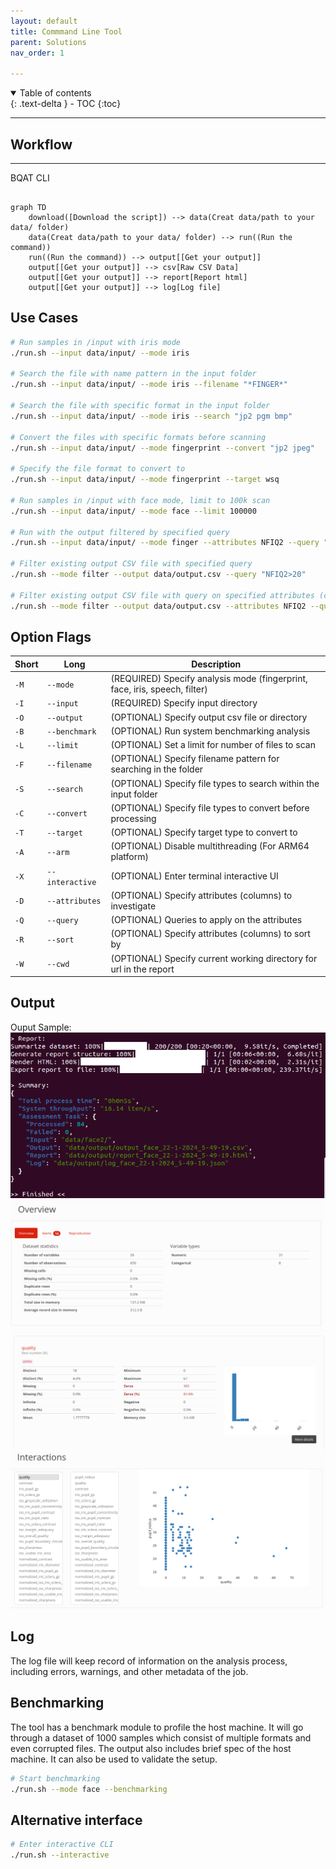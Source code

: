 ```yaml
---
layout: default
title: Commmand Line Tool
parent: Solutions
nav_order: 1

---
```


<details open markdown="block">
  <summary>
    Table of contents
  </summary>
  {: .text-delta }
- TOC
{:toc}
</details>

---

## Workflow

---
BQAT CLI

``` mermaid

graph TD
    download([Download the script]) --> data(Creat data/path to your data/ folder)
    data(Creat data/path to your data/ folder) --> run((Run the command))
    run((Run the command)) --> output[[Get your output]]
    output[[Get your output]] --> csv[Raw CSV Data]
    output[[Get your output]] --> report[Report html]
    output[[Get your output]] --> log[Log file]

```


<!-- TODO: workflow diagram-->

## Use Cases

``` sh
# Run samples in /input with iris mode
./run.sh --input data/input/ --mode iris

# Search the file with name pattern in the input folder
./run.sh --input data/input/ --mode iris --filename "*FINGER*"

# Search the file with specific format in the input folder
./run.sh --input data/input/ --mode iris --search "jp2 pgm bmp"

# Convert the files with specific formats before scanning
./run.sh --input data/input/ --mode fingerprint --convert "jp2 jpeg"

# Specify the file format to convert to
./run.sh --input data/input/ --mode fingerprint --target wsq

# Run samples in /input with face mode, limit to 100k scan
./run.sh --input data/input/ --mode face --limit 100000

# Run with the output filtered by specified query
./run.sh --input data/input/ --mode finger --attributes NFIQ2 --query "NFIQ2>20"

# Filter existing output CSV file with specified query
./run.sh --mode filter --output data/output.csv --query "NFIQ2>20"

# Filter existing output CSV file with query on specified attributes (columns)
./run.sh --mode filter --output data/output.csv --attributes NFIQ2 --query "NFIQ2>20"
```

## Option Flags

Short | Long            | Description
----- | --------------- | -----------
`-M`  | `--mode`        | (REQUIRED)  Specify analysis mode (fingerprint, face, iris, speech, filter)
`-I`  | `--input`       | (REQUIRED)  Specify input directory
`-O`  | `--output`      | (OPTIONAL)  Specify output csv file or directory
`-B`  | `--benchmark`   | (OPTIONAL)  Run system benchmarking analysis
`-L`  | `--limit`       | (OPTIONAL)  Set a limit for number of files to scan
`-F`  | `--filename`    | (OPTIONAL)  Specify filename pattern for searching in the folder
`-S`  | `--search`      | (OPTIONAL)  Specify file types to search within the input folder
`-C`  | `--convert`     | (OPTIONAL)  Specify file types to convert before processing
`-T`  | `--target`      | (OPTIONAL)  Specify target type to convert to
`-A`  | `--arm`         | (OPTIONAL)  Disable multithreading (For ARM64 platform)
`-X`  | `--interactive` | (OPTIONAL)  Enter terminal interactive UI
`-D`  | `--attributes`  | (OPTIONAL)  Specify attributes (columns) to investigate
`-Q`  | `--query`       | (OPTIONAL)  Queries to apply on the attributes
`-R`  | `--sort`  | (OPTIONAL)  Specify attributes (columns) to sort by
`-W`  | `--cwd`  | (OPTIONAL)  Specify current working directory for url in the report


## Output

Ouput Sample:
![Screenshot](../assets/images/cli-terminal.png)
![Screenshot](../assets/images/iris-overview.png)
![Screenshot](../assets/images/iris-quality.png)
![Screenshot](../assets/images/iris-interaction.png)

## Log

The log file will keep record of information on the analysis process, including errors, warnings, and other metadata of the job.

## Benchmarking

The tool has a benchmark module to profile the host machine. It will go through a dataset of 1000 samples which consist of multiple formats and even corrupted files. The output also includes brief spec of the host machine. It can also be used to validate the setup.

``` sh
# Start benchmarking
./run.sh --mode face --benchmarking
```

## Alternative interface

``` sh
# Enter interactive CLI
./run.sh --interactive

```
<!-- TODO: output screenshot-->

<!-- ## Build the image locally

``` sh
# Clone the repo
git clone https://github.com/Biometix/bqat-cli.git

# Build the image
docker compose build
```

> Note: For powershell (windows) replace volumn mounted in the script as: `-v ${PWD}/data:/app/data` -->
